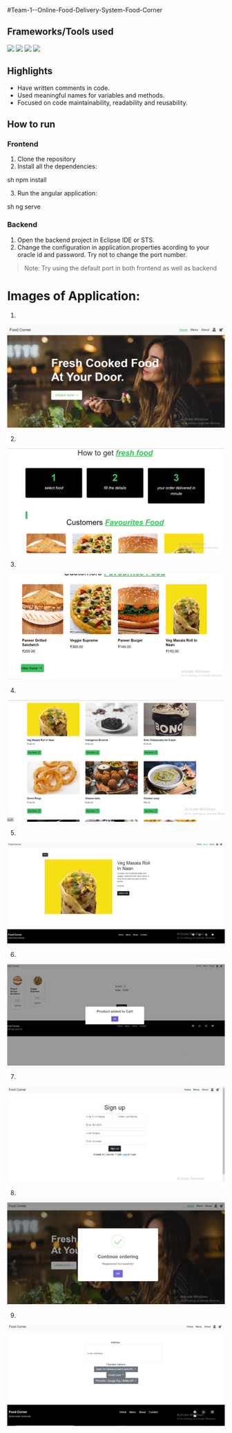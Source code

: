 #Team-1--Online-Food-Delivery-System-Food-Corner
 
## Frameworks/Tools used
 
![](https://img.shields.io/badge/Angular-DD0031?style=for-the-badge&logo=angular&logoColor=white)  ![](https://img.shields.io/badge/Spring-6AAD3D?style=for-the-badge&logo=spring&logoColor=white) ![](https://img.shields.io/badge/Java-FFFFFF?style=for-the-badge&logo=java&logoColor=red) ![](https://img.shields.io/badge/oracle-ed1c24?style=for-the-badge&logo=oracle&logoColor=white)
 
## Highlights
 
- Have written comments in code.
- Used meaningful names for variables and methods.
- Focused on code maintainability, readability and reusability.
 
## How to run
 
### Frontend
1. Clone the repository
2. Install all the dependencies: 
 
sh
npm install
 

3. Run the angular application: 
 
sh
ng serve
 

### Backend
 
1. Open the backend project in Eclipse IDE or STS.
2. Change the configuration in application.properties acording to your oracle id and password. Try not to change the port number.
 

> Note: Try using the default port in both frontend as well as backend 
 

# Images of Application:
1.
 
![Home Page](https://github.com/nikhilk82/Team-1--Online-Food-Delivery-System-Food-Corner/blob/main/project_photos/1.png)
 
2.
 
![Category Page](https://github.com/nikhilk82/Team-1--Online-Food-Delivery-System-Food-Corner/blob/main/project_photos/2.png)
 
3.
 
![Category Page](https://github.com/nikhilk82/Team-1--Online-Food-Delivery-System-Food-Corner/blob/main/project_photos/3.png)
 
4.
 
![Category Page](https://github.com/nikhilk82/Team-1--Online-Food-Delivery-System-Food-Corner/blob/main/project_photos/4.png)
 
5.
 
![Category Page](https://github.com/nikhilk82/Team-1--Online-Food-Delivery-System-Food-Corner/blob/main/project_photos/5.png)
 
6.
 
![Cart](https://github.com/nikhilk82/Team-1--Online-Food-Delivery-System-Food-Corner/blob/main/project_photos/6.png)
 
7.
 
![Sign up](https://github.com/nikhilk82/Team-1--Online-Food-Delivery-System-Food-Corner/blob/main/project_photos/7.png)
 
8.
 
![Sign in](https://github.com/nikhilk82/Team-1--Online-Food-Delivery-System-Food-Corner/blob/main/project_photos/8.png)
 
9.
 
![Sign in](https://github.com/nikhilk82/Team-1--Online-Food-Delivery-System-Food-Corner/blob/main/project_photos/9.png)
